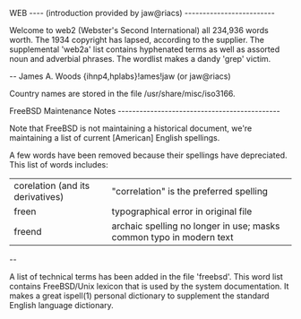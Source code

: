 <!--
#	@(#)README	8.1 (Berkeley) 6/5/93
# $FreeBSD$
-->

WEB ---- (introduction provided by jaw@riacs) -------------------------

Welcome to web2 (Webster's Second International) all 234,936 words
worth.
The 1934 copyright has lapsed, according to the supplier.  The
supplemental 'web2a' list contains hyphenated terms as well as assorted
noun and adverbial phrases.  The wordlist makes a dandy 'grep' victim.

-- James A. Woods    {ihnp4,hplabs}!ames!jaw    (or jaw@riacs)

Country names are stored in the file /usr/share/misc/iso3166.


FreeBSD Maintenance Notes ---------------------------------------------

Note that FreeBSD is not maintaining a historical document, we're
maintaining a list of current [American] English spellings.

A few words have been removed because their spellings have depreciated.
This list of words includes:

|   |   |
| - | - |
| corelation (and its derivatives) | "correlation" is the preferred spelling |
| freen | typographical error in original file |
| freend | archaic spelling no longer in use; masks common typo in modern text |

--

A list of technical terms has been added in the file 'freebsd'.  This
word list contains FreeBSD/Unix lexicon that is used by the system
documentation.  It makes a great ispell(1) personal dictionary to
supplement the standard English language dictionary.
